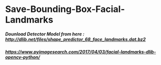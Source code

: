 # Save-Bounding-Box-Facial-Landmarks

##### Dounload Detector Model from here : http://dlib.net/files/shape_predictor_68_face_landmarks.dat.bz2
##### https://www.pyimagesearch.com/2017/04/03/facial-landmarks-dlib-opencv-python/
